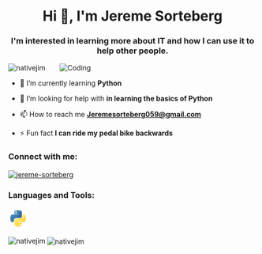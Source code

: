 <h1 align="center">Hi 👋, I'm Jereme Sorteberg</h1>
<h3 align="center">I'm interested in learning more about IT and how I can use it to help other people.</h3>
<img align ="right" alt="Coding" width="400" src="https://i.pinimg.com/originals/e4/26/70/e426702edf874b181aced1e2fa5c6cde.gif">

<p align="left"> <img src="https://komarev.com/ghpvc/?username=nativejim&label=Profile%20views&color=0e75b6&style=flat" alt="nativejim" /> </p>

- 🌱 I’m currently learning **Python**

- 🤝 I’m looking for help with **in learning the basics of Python**

- 📫 How to reach me **Jeremesorteberg059@gmail.com**

- ⚡ Fun fact **I can ride my pedal bike backwards**

<h3 align="left">Connect with me:</h3>
<p align="left">
<a href="https://linkedin.com/in/jereme-sorteberg" target="blank"><img align="center" src="https://raw.githubusercontent.com/rahuldkjain/github-profile-readme-generator/master/src/images/icons/Social/linked-in-alt.svg" alt="jereme-sorteberg" height="30" width="40" /></a>
</p>

<h3 align="left">Languages and Tools:</h3>
<p align="left"> <a href="https://www.python.org" target="_blank" rel="noreferrer"> <img src="https://raw.githubusercontent.com/devicons/devicon/master/icons/python/python-original.svg" alt="python" width="40" height="40"/> </a> </p>

<p><img align="left" src="https://github-readme-stats.vercel.app/api/top-langs?username=nativejim&show_icons=true&locale=en&layout=compact" alt="nativejim" /></p>

<p>&nbsp;<img align="center" src="https://github-readme-stats.vercel.app/api?username=nativejim&show_icons=true&locale=en" alt="nativejim" /></p>
